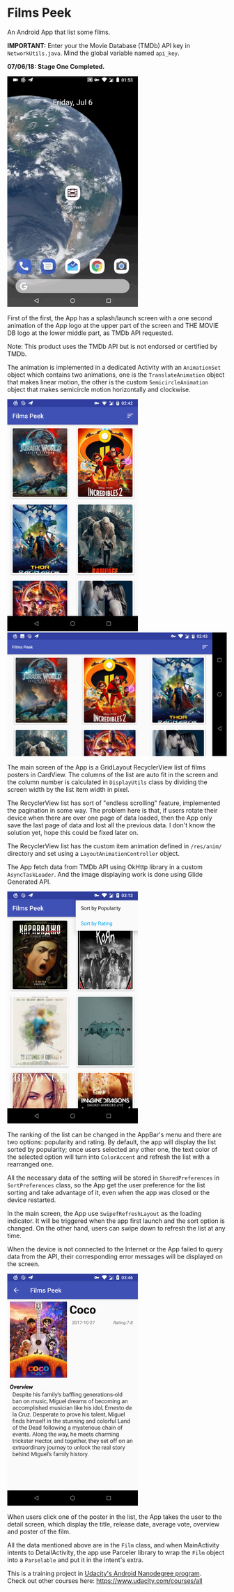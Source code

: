 # Films Peek

An Android App that list some films.

**IMPORTANT:** Enter your the Movie Database (TMDb) API key in `NetworkUtils.java`. Mind the global variable named `api_key`.

**07/06/18: Stage One Completed.**

<img src="Pictures/launch_screen.gif" width="300px">

First of the first, the App has a splash/launch screen with a one second animation of the App logo at the upper part of the screen and THE MOVIE DB logo at the lower middle part, as TMDb API requested.

Note: This product uses the TMDb API but is not endorsed or certified by TMDb.

The animation is implemented in a dedicated Activity with an `AnimationSet` object which contains two animations, one is the `TranslateAnimation` object that makes linear motion, the other is the custom `SemicircleAnimation` object that makes semicircle motion horizontally and clockwise.

<img src="Pictures/list_vert.png" width="300px"> <img src="Pictures/list_horiz.png" width="600px">

The main screen of the App is a GridLayout RecyclerView list of films posters in CardView. The columns of the list are auto fit in the screen and the column number is calculated in `DisplayUtils` class by dividing the screen width by the list item width in pixel.

The RecyclerView list has sort of "endless scrolling" feature, implemented the pagination in some way. The problem here is that, if users rotate their device when there are over one page of data loaded, then the App only save the last page of data and lost all the previous data. I don't know the solution yet, hope this could be fixed later on.

The RecyclerView list has the custom item animation defined in `/res/anim/` directory and set using a `LayoutAnimationController` object. 

The App fetch data from TMDb API using OkHttp library in a custom `AsyncTaskLoader`. And the image displaying work is done using Glide  Generated API.

<img src="Pictures/menu_sort.png" width="300px">

The ranking of the list can be changed in the AppBar's menu and there are two options: popularity and rating. By default, the app will display the list sorted by popularity; once users selected any other one, the text color of the selected option will turn into `ColorAccent` and refresh the list with a rearranged one.

All the necessary data of the setting will be stored in `SharedPreferences` in `SortPreferences` class, so the App get the user preference for the list sorting and take advantage of it, even when the app was closed or the device restarted.

In the main screen, the App use `SwipefRefreshLayout` as the loading indicator. It will be triggered when the app first launch and the sort option is changed. On the other hand, users can swipe down to refresh the list at any time.

When the device is not connected to the Internet or the App failed to query data from the API, their corresponding error messages will be displayed on the screen.

<img src="Pictures/detail_screen.png" width="300px">

When users click one of the poster in the list, the App takes the user to the detail screen, which display the title, release date, average vote, overview and poster of the film.

All the data mentioned above are in the `Film` class, and when MainActivity intents to DetailActivity, the app use Parceler library to wrap the `Film` object into a `Parselable` and put it in the intent's extra.

This is a training project in [Udacity's Android Nanodegree program](https://cn.udacity.com/course/android-developer-nanodegree--nd801-cn-advanced).  
Check out other courses here: https://www.udacity.com/courses/all